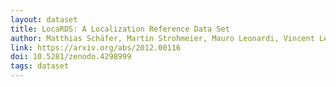 ```yaml
---
layout: dataset
title: LocaRDS: A Localization Reference Data Set
author: Matthias Schäfer, Martin Strohmeier, Mauro Leonardi, Vincent Lenders
link: https://arxiv.org/abs/2012.00116
doi: 10.5281/zenodo.4298999
tags: dataset
---
```

